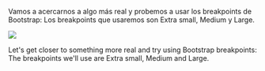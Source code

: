Vamos a acercarnos a algo más real y probemos a usar los breakpoints de Bootstrap:
Los breakpoints que usaremos son Extra small, Medium y Large.

![](https://files.gitbook.com/v0/b/gitbook-28427.appspot.com/o/assets%2F-MWwxJ68y05F115J-zJ5%2Fsync%2F8271c0db41fa003976b25004f3d46585ab8faf24.png?generation=1617004314115769&alt=media)

Let's get closer to something more real and try using Bootstrap breakpoints:
The breakpoints we'll use are Extra small, Medium and Large.
